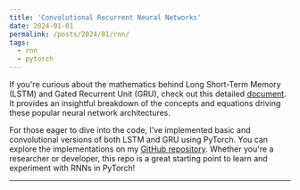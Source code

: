 ```yaml
---
title: 'Convolutional Recurrent Neural Networks'
date: 2024-01-01
permalink: /posts/2024/01/rnn/
tags:
  - rnn
  - pytorch
---
```


If you're curious about the mathematics behind Long Short-Term Memory (LSTM) and Gated Recurrent Unit (GRU), check out this detailed [document](https://vilhess.github.io/files/rnn.pdf). It provides an insightful breakdown of the concepts and equations driving these popular neural network architectures.

For those eager to dive into the code, I’ve implemented basic and convolutional versions of both LSTM and GRU using PyTorch. You can explore the implementations on my [GitHub repository](https://github.com/vilhess/RNN). Whether you're a researcher or developer, this repo is a great starting point to learn and experiment with RNNs in PyTorch!

------
